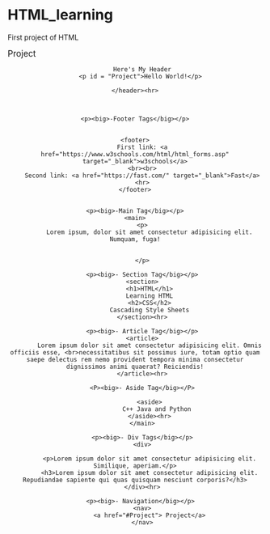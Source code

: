 # HTML_learning
First project of HTML

<!DOCTYPE html>
<html lang="en">
<head>
    <meta charset="UTF-8">
    <meta name="viewport" content="width=device-width, initial-scale=1.0">
    <title>Document</title>
</head>
<body>
    <p><big>Project</big></p>
    <header>
       
        Here's My Header
       <p id = "Project">Hello World!</p>
       
    </header><hr>
    
    
    
    <p><big>-Footer Tags</big></p>
  
    
    <footer>
        First link: <a href="https://www.w3schools.com/html/html_forms.asp" target="_blank">w3schools</a>
        <br><br>
        Second link: <a href="https://fast.com/" target="_blank">Fast</a>
        <hr>
    </footer>
       
    
    <p><big>-Main Tag</big></p>
    <main>
        <p>
            Lorem ipsum, dolor sit amet consectetur adipisicing elit. Numquam, fuga!
           

        </p>

        <p><big>- Section Tag</big></p>
        <section>
            <h1>HTML</h1>
            Learning HTML
            <h2>CSS</h2>
            Cascading Style Sheets
        </section><hr>

        <p><big>- Article Tag</big></p>
        <article>
            Lorem ipsum dolor sit amet consectetur adipisicing elit. Omnis officiis esse, <br>necessitatibus sit possimus iure, totam optio quam saepe delectus rem nemo provident tempora minima consectetur dignissimos animi quaerat? Reiciendis!
        </article><hr>

        <P><big>- Aside Tag</big></P>
            
            <aside>
                C++ Java and Python
            </aside><hr>
        </main>
            
        <p><big>- Div Tags</big></p>
        <div>

            <p>Lorem ipsum dolor sit amet consectetur adipisicing elit. Similique, aperiam.</p>
            <h3>Lorem ipsum dolor sit amet consectetur adipisicing elit. Repudiandae sapiente qui quas quisquam nesciunt corporis?</h3>
        </div><hr>

       <p><big>- Navigation</big></p>
        <nav>
            <a href="#Project"> Project</a>
        </nav>
    
    

</body>
</html>
